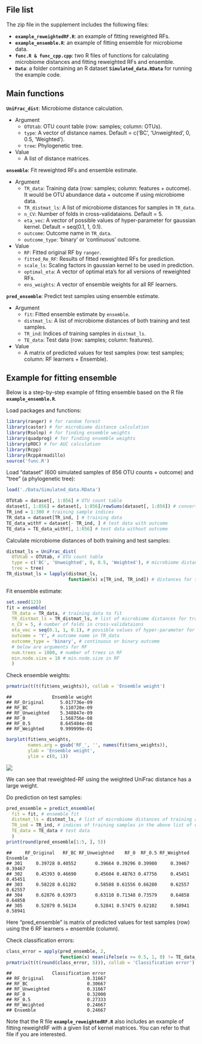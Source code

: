 ## File list

The zip file in the supplement includes the following files:

- **`example_reweightedRF.R`**: an example of fitting reweighted RFs.
- **`example_ensemble.R`**: an example of fitting ensemble for
  microbiome data.
- **`func.R & func_cpp.cpp`**: two R files of functions for calculating
  microbiome distances and fitting reweighted RFs and ensemble.
- **`Data`**: a folder containing an R dataset
  **`Simulated_data.RData`** for running the example code.

## Main functions

<!-- UniFrac_dist -->
<!-- ensemble -->
<!-- predict_ensemble -->
<!-- reweighted_RF -->
<!-- predict_reweighted_RF -->

**`UniFrac_dist`**: Microbiome distance calculation.

- Argument
  - `OTUtab`: OTU count table (row: samples; column: OTUs).
  - `type`: A vector of distance names. Default = c(‘BC’, ‘Unweighted’,
    0, 0.5, ‘Weighted’).
  - `tree`: Phylogenetic tree.
- Value
  - A list of distance matrices.

**`ensemble`**: Fit reweighted RFs and ensemble estimate.

- Argument
  - `TR_data`: Training data (row: samples; column: features + outcome).
    It would be OTU abundance data + outcome if using microbiome data.
  - `TR_distmat_ls`: A list of microbiome distances for samples in
    `TR_data`.
  - `n_CV`: Number of folds in cross-validataions. Default = 5.
  - `eta_vec`: A vector of possible values of hyper-parameter for
    gaussian kernel. Default = seq(0.1, 1, 0.1).
  - `outcome`: Outcome name in `TR_data`.
  - `outcome_type`: ‘binary’ or ‘continuous’ outcome.
- Value
  - `RF`: Fitted original RF by `ranger`.
  - `fitted_Re_RF`: Results of fitted reweighted RFs for prediction.
  - `scale_ls`: Scaling factors in gaussian kernel to be used in
    prediction.
  - `optimal_eta`: A vector of optimal eta’s for all versions of
    reweighted RFs.
  - `ens_weights`: A vector of ensemble weights for all RF learners.

**`pred_ensemble`**: Predict test samples using ensemble estimate.

- Argument
  - `fit`: Fitted ensemble estimate by `ensemble`.
  - `distmat_ls`: A list of microbiome distances of both training and
    test samples.
  - `TR_ind`: Indices of training samples in `distmat_ls`.
  - `TE_data`: Test data (row: samples; column: features).
- Value
  - A matrix of predicted values for test samples (row: test samples;
    column: RF learners + Ensemble).

## Example for fitting ensemble

Below is a step-by-step example of fitting ensemble based on the R file
**`example_ensemble.R`**.

Load packages and functions:

``` r
library(ranger) # for random forest
library(castor) # for microbiome distance calculation
library(Rsolnp) # for finding ensemble weights
library(quadprog) # for finding ensemble weights
library(pROC) # for AUC calculation
library(Rcpp)
library(RcppArmadillo)
source('func.R')
```

Load “dataset” (600 simulated samples of 856 OTU counts + outcome) and
“tree” (a phylogenetic tree):

``` r
load('./Data/Simulated_data.RData')

OTUtab = dataset[, 1:856] # OTU count table
dataset[, 1:856] = dataset[, 1:856]/rowSums(dataset[, 1:856]) # convert counts to abundances
TR_ind = 1:300 # training sample indices
TR_data = dataset[TR_ind, ] # training data
TE_data_withY = dataset[- TR_ind, ] # test data with outcome
TE_data = TE_data_withY[, 1:856] # test data without outcome
```

Calculate microbiome distances of both training and test samples:

``` r
distmat_ls = UniFrac_dist(
  OTUtab = OTUtab, # OTU count table
  type = c('BC', 'Unweighted', 0, 0.5, 'Weighted'), # microbiome distances to calculate
  tree = tree)
TR_distmat_ls = lapply(distmat_ls,
                       function(x) x[TR_ind, TR_ind]) # distances for training samples
```

Fit ensemble estimate:

``` r
set.seed(123)
fit = ensemble(
  TR_data = TR_data, # training data to fit
  TR_distmat_ls = TR_distmat_ls, # list of microbiome distances for training samples
  n_CV = 5, # number of folds in cross-validataions
  eta_vec = seq(0.1, 1, 0.1), # possible values of hyper-parameter for gaussian kernel
  outcome = 'Y', # outcome name in TR_data
  outcome_type = 'binary', # continuous or binary outcome
  # below are arguments for RF
  num.trees = 1000, # number of trees in RF
  min.node.size = 10 # min.node.size in RF
  )
```

Check ensemble weights:

``` r
prmatrix(t(t(fit$ens_weights)), collab = 'Ensemble weight')
```

    ##               Ensemble weight
    ## RF_Original      5.017736e-09
    ## RF_BC            9.110720e-09
    ## RF_Unweighted    5.348847e-09
    ## RF_0             1.568756e-08
    ## RF_0.5           8.645484e-08
    ## RF_Weighted      9.999999e-01

``` r
barplot(fit$ens_weights, 
        names.arg = gsub('RF_', '', names(fit$ens_weights)),
        ylab = 'Ensemble weight',
        ylim = c(0, 1))
```

![](README_files/figure-gfm/unnamed-chunk-1-1.png)<!-- -->

We can see that reweighted-RF using the weighted UniFrac distance has a
large weight.

Do prediction on test samples:

``` r
pred_ensemble = predict_ensemble(
  fit = fit, # ensemble fit
  distmat_ls = distmat_ls, # list of microbiome distances of training and test samples
  TR_ind = TR_ind, # indices of training samples in the above list of distance matrices
  TE_data = TE_data # test data
  )
print(round(pred_ensemble[1:5, ], 5))
```

    ##     RF_Original   RF_BC RF_Unweighted    RF_0  RF_0.5 RF_Weighted Ensemble
    ## 301     0.39728 0.40552       0.39664 0.39296 0.39980     0.39467  0.39467
    ## 302     0.45393 0.46690       0.45604 0.48763 0.47756     0.45451  0.45451
    ## 303     0.58228 0.61282       0.58588 0.61556 0.66280     0.62557  0.62557
    ## 304     0.62876 0.63973       0.63110 0.71348 0.73579     0.64858  0.64858
    ## 305     0.52879 0.56134       0.52841 0.57475 0.62102     0.58941  0.58941

Here “pred_ensemble” is matrix of predicted values for test samples
(row) using the 6 RF learners + ensemble (column).

Check classification errors:

``` r
class_error = apply(pred_ensemble, 2,
                    function(x) mean(ifelse(x >= 0.5, 1, 0) != TE_data_withY[, 'Y']))
prmatrix(t(t(round(class_error, 5))), collab = 'Classification error')
```

    ##               Classification error
    ## RF_Original                0.31667
    ## RF_BC                      0.30667
    ## RF_Unweighted              0.31667
    ## RF_0                       0.32000
    ## RF_0.5                     0.27333
    ## RF_Weighted                0.24667
    ## Ensemble                   0.24667

Note that the R file **`example_reweightedRF.R`** also includes an
example of fitting reweightRF with a given list of kernel matrices. You
can refer to that file if you are interested.
